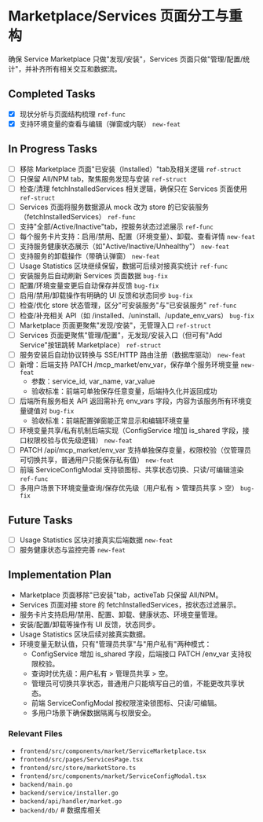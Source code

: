# Marketplace/Services 页面分工与重构

确保 Service Marketplace 只做"发现/安装"，Services 页面只做"管理/配置/统计"，并补齐所有相关交互和数据流。

## Completed Tasks
- [x] 现状分析与页面结构梳理 `ref-func`
- [x] 支持环境变量的查看与编辑（弹窗或内联） `new-feat`

## In Progress Tasks
- [ ] 移除 Marketplace 页面"已安装（Installed）"tab及相关逻辑 `ref-struct`
- [ ] 只保留 All/NPM tab，聚焦服务发现与安装 `ref-struct`
- [ ] 检查/清理 fetchInstalledServices 相关逻辑，确保只在 Services 页面使用 `ref-struct`
- [ ] Services 页面将服务数据源从 mock 改为 store 的已安装服务（fetchInstalledServices） `ref-func`
- [ ] 支持"全部/Active/Inactive"tab，按服务状态过滤展示 `ref-func`
- [ ] 每个服务卡片支持：启用/禁用、配置（环境变量）、卸载、查看详情 `new-feat`
- [ ] 支持服务健康状态展示（如"Active/Inactive/Unhealthy"） `new-feat`
- [ ] 支持服务的卸载操作（带确认弹窗） `new-feat`
- [ ] Usage Statistics 区块继续保留，数据可后续对接真实统计 `ref-func`
- [ ] 安装服务后自动刷新 Services 页面数据 `bug-fix`
- [ ] 配置/环境变量变更后自动保存并反馈 `bug-fix`
- [ ] 启用/禁用/卸载操作有明确的 UI 反馈和状态同步 `bug-fix`
- [ ] 检查/优化 store 状态管理，区分"可安装服务"与"已安装服务" `ref-func`
- [ ] 检查/补充相关 API（如 /installed、/uninstall、/update_env_vars） `bug-fix`
- [ ] Marketplace 页面更聚焦"发现/安装"，无管理入口 `ref-struct`
- [ ] Services 页面更聚焦"管理/配置"，无发现/安装入口（但可有"Add Service"按钮跳转 Marketplace） `ref-struct`
- [ ] 服务安装后自动协议转换与 SSE/HTTP 路由注册（数据库驱动） `new-feat`
- [ ] 新增：后端支持 PATCH /mcp_market/env_var，保存单个服务环境变量 `new-feat`
  - 参数：service_id, var_name, var_value
  - 验收标准：前端可单独保存任意变量，后端持久化并返回成功
- [ ] 后端所有服务相关 API 返回需补充 env_vars 字段，内容为该服务所有环境变量键值对 `bug-fix`
  - 验收标准：前端配置弹窗能正常显示和编辑环境变量
- [ ] 环境变量共享/私有机制后端实现（ConfigService 增加 is_shared 字段，接口权限校验与优先级逻辑） `new-feat`
- [ ] PATCH /api/mcp_market/env_var 支持单独保存变量，权限校验（仅管理员可切换共享，普通用户只能保存私有值） `new-feat`
- [ ] 前端 ServiceConfigModal 支持锁图标、共享状态切换、只读/可编辑渲染 `ref-func`
- [ ] 多用户场景下环境变量查询/保存优先级（用户私有 > 管理员共享 > 空） `bug-fix`

## Future Tasks
- [ ] Usage Statistics 区块对接真实后端数据 `new-feat`
- [ ] 服务健康状态与监控完善 `new-feat`

## Implementation Plan
- Marketplace 页面移除"已安装"tab，activeTab 只保留 All/NPM。
- Services 页面对接 store 的 fetchInstalledServices，按状态过滤展示。
- 服务卡片支持启用/禁用、配置、卸载、健康状态、环境变量管理。
- 安装/配置/卸载等操作有 UI 反馈，状态同步。
- Usage Statistics 区块后续对接真实数据。
- 环境变量无默认值，只有"管理员共享"与"用户私有"两种模式：
    - ConfigService 增加 is_shared 字段，后端接口 PATCH /env_var 支持权限校验。
    - 查询时优先级：用户私有 > 管理员共享 > 空。
    - 管理员可切换共享状态，普通用户只能填写自己的值，不能更改共享状态。
    - 前端 ServiceConfigModal 按权限渲染锁图标、只读/可编辑。
    - 多用户场景下确保数据隔离与权限安全。

### Relevant Files
- `frontend/src/components/market/ServiceMarketplace.tsx`
- `frontend/src/pages/ServicesPage.tsx`
- `frontend/src/store/marketStore.ts`
- `frontend/src/components/market/ServiceConfigModal.tsx`
- `backend/main.go`
- `backend/service/installer.go`
- `backend/api/handler/market.go`
- `backend/db/`  # 数据库相关 